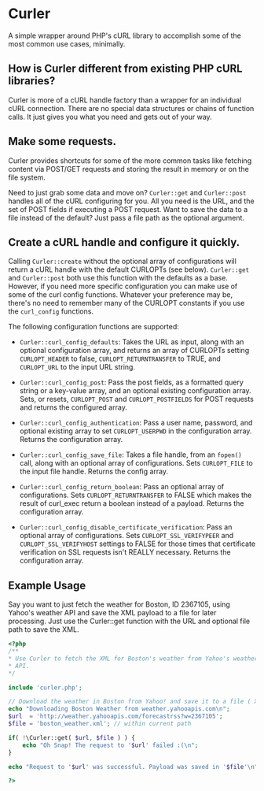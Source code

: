 # Curler

A simple wrapper around PHP's cURL library to accomplish some of the most common use cases, minimally.

## How is Curler different from existing PHP cURL libraries?

Curler is more of a cURL handle factory than a wrapper for an individual cURL connection. There are no special data structures or chains of function calls. It just gives you what you need and gets out of your way.

## Make some requests.

Curler provides shortcuts for some of the more common tasks like fetching content via POST/GET requests and storing the result in memory or on the file system.

Need to just grab some data and move on? `Curler::get` and `Curler::post` handles all of the cURL configuring for you. All you need is the URL, and the set of POST fields if executing a POST request. Want to save the data to a file instead of the default? Just pass a file path as the optional argument.

## Create a cURL handle and configure it quickly.

Calling `Curler::create` without the optional array of configurations will return a cURL handle with the default CURLOPTs (see below). `Curler::get` and `Curler::post` both use this function with the defaults as a base. However, if you need more specific configuration you can make use of some of the curl config functions. Whatever your preference may be, there's no need to remember many of the CURLOPT constants if you use the `curl_config` functions.

The following configuration functions are supported:

* `Curler::curl_config_defaults`: Takes the URL as input, along with an optional configuration array, and returns an array of CURLOPTs setting `CURLOPT_HEADER` to false, `CURLOPT_RETURNTRANSFER` to TRUE, and `CURLOPT_URL` to the input URL string.

* `Curler::curl_config_post`: Pass the post fields, as a formatted query string or a key-value array, and an optional existing configuration array. Sets, or resets, `CURLOPT_POST` and `CURLOPT_POSTFIELDS` for POST requests and returns the configured array.

* `Curler::curl_config_authentication`: Pass a user name, password, and optional existing array to set `CURLOPT_USERPWD` in the configuration array. Returns the configuration array.

* `Curler::curl_config_save_file`: Takes a file handle, from an `fopen()` call, along with an optional array of configurations. Sets `CURLOPT_FILE` to the input file handle. Returns the config array.

* `Curler::curl_config_return_boolean`: Pass an optional array of configurations. Sets `CURLOPT_RETURNTRANSFER` to FALSE which makes the result of curl_exec return a boolean instead of a payload. Returns the configuration array.

* `Curler::curl_config_disable_certificate_verification`: Pass an optional array of configurations. Sets `CURLOPT_SSL_VERIFYPEER` and `CURLOPT_SSL_VERIFYHOST` settings to FALSE for those times that certificate verification on SSL requests isn't REALLY necessary. Returns the configuration array.

## Example Usage ##

Say you want to just fetch the weather for Boston, ID 2367105, using Yahoo's weather API and save the XML payload to a file for later processing. Just use the Curler::get function with the URL and optional file path to save the XML.

``` php
<?php
/**
* Use Curler to fetch the XML for Boston's weather from Yahoo's weather
* API.
*/

include 'curler.php';

// Download the weather in Boston from Yahoo! and save it to a file ( XML )
echo "Downloading Boston Weather from weather.yahooapis.com\n";
$url  = 'http://weather.yahooapis.com/forecastrss?w=2367105';
$file = 'boston_weather.xml'; // within current path

if( !\Curler::get( $url, $file ) ) {
    echo "Oh Snap! The request to '$url' failed :(\n";
}

echo "Request to '$url' was successful. Payload was saved in '$file'\n";

?>
```
